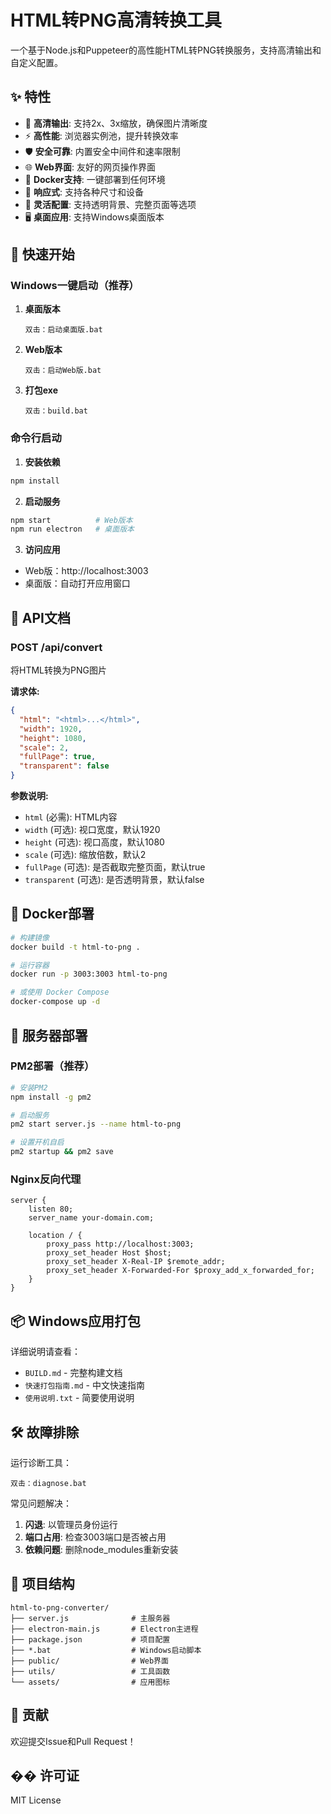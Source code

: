 # HTML转PNG高清转换工具

一个基于Node.js和Puppeteer的高性能HTML转PNG转换服务，支持高清输出和自定义配置。

## ✨ 特性

- 🎨 **高清输出**: 支持2x、3x缩放，确保图片清晰度
- ⚡ **高性能**: 浏览器实例池，提升转换效率
- 🛡️ **安全可靠**: 内置安全中间件和速率限制
- 🌐 **Web界面**: 友好的网页操作界面
- 🐳 **Docker支持**: 一键部署到任何环境
- 📱 **响应式**: 支持各种尺寸和设备
- 🎯 **灵活配置**: 支持透明背景、完整页面等选项
- 🖥️ **桌面应用**: 支持Windows桌面版本

## 🚀 快速开始

### Windows一键启动（推荐）

1. **桌面版本**
   ```
   双击：启动桌面版.bat
   ```

2. **Web版本**
   ```
   双击：启动Web版.bat
   ```

3. **打包exe**
   ```
   双击：build.bat
   ```

### 命令行启动

1. **安装依赖**
```bash
npm install
```

2. **启动服务**
```bash
npm start          # Web版本
npm run electron   # 桌面版本
```

3. **访问应用**
- Web版：http://localhost:3003
- 桌面版：自动打开应用窗口

## 📖 API文档

### POST /api/convert

将HTML转换为PNG图片

**请求体:**
```json
{
  "html": "<html>...</html>",
  "width": 1920,
  "height": 1080,
  "scale": 2,
  "fullPage": true,
  "transparent": false
}
```

**参数说明:**
- `html` (必需): HTML内容
- `width` (可选): 视口宽度，默认1920
- `height` (可选): 视口高度，默认1080
- `scale` (可选): 缩放倍数，默认2
- `fullPage` (可选): 是否截取完整页面，默认true
- `transparent` (可选): 是否透明背景，默认false

## 🐳 Docker部署

```bash
# 构建镜像
docker build -t html-to-png .

# 运行容器
docker run -p 3003:3003 html-to-png

# 或使用 Docker Compose
docker-compose up -d
```

## 🔧 服务器部署

### PM2部署（推荐）

```bash
# 安装PM2
npm install -g pm2

# 启动服务
pm2 start server.js --name html-to-png

# 设置开机自启
pm2 startup && pm2 save
```

### Nginx反向代理

```nginx
server {
    listen 80;
    server_name your-domain.com;

    location / {
        proxy_pass http://localhost:3003;
        proxy_set_header Host $host;
        proxy_set_header X-Real-IP $remote_addr;
        proxy_set_header X-Forwarded-For $proxy_add_x_forwarded_for;
    }
}
```

## 📦 Windows应用打包

详细说明请查看：
- `BUILD.md` - 完整构建文档
- `快速打包指南.md` - 中文快速指南
- `使用说明.txt` - 简要使用说明

## 🛠️ 故障排除

运行诊断工具：
```
双击：diagnose.bat
```

常见问题解决：
1. **闪退**: 以管理员身份运行
2. **端口占用**: 检查3003端口是否被占用
3. **依赖问题**: 删除node_modules重新安装

## 📁 项目结构

```
html-to-png-converter/
├── server.js              # 主服务器
├── electron-main.js       # Electron主进程
├── package.json           # 项目配置
├── *.bat                  # Windows启动脚本
├── public/                # Web界面
├── utils/                 # 工具函数
└── assets/                # 应用图标
```

## 🤝 贡献

欢迎提交Issue和Pull Request！

## �� 许可证

MIT License 